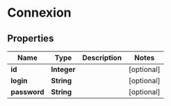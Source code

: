 

# Connexion


## Properties

| Name | Type | Description | Notes |
|------------ | ------------- | ------------- | -------------|
|**id** | **Integer** |  |  [optional] |
|**login** | **String** |  |  [optional] |
|**password** | **String** |  |  [optional] |



